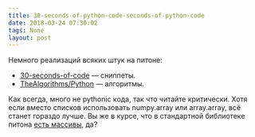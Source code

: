 ```yaml
---
title: 30-seconds-of-python-code-seconds-of-python-code
date: 2018-03-24 07:30:02
tags: None
layout: post
---
```


Немного реализаций всяких штук на питоне:

+ [30-seconds-of-code](https://github.com/kriadmin/30-seconds-of-python-code) — сниппеты.
+ [TheAlgorithms/Python](https://github.com/TheAlgorithms/Python) — алгоритмы.

Как всегда, много не pythonic кода, так что читайте критически. Хотя если вместо списков использовать numpy.array или array.array, всё станет гораздо лучше. Вы же в курсе, что в стандартной библиотеке питона [есть массивы](https://docs.python.org/3/library/array.html), да?
